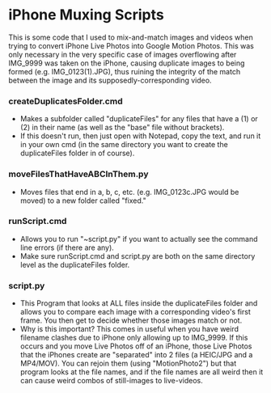 # iPhone Muxing Scripts

This is some code that I used to mix-and-match images and videos when trying to convert iPhone Live Photos into Google Motion Photos. This was only necessary in the very specific case of images overflowing after IMG_9999 was taken on the iPhone, causing duplicate images to being formed (e.g. IMG_0123(1).JPG), thus ruining the integrity of the match between the image and its supposedly-corresponding video.  

### createDuplicatesFolder.cmd
- Makes a subfolder called "duplicateFiles" for any files that have a (1) or (2) in their name (as well as the "base" file without brackets).
- If this doesn't run, then just open with Notepad, copy the text, and run it in your own cmd (in the same directory you want to create the duplicateFiles folder in of course).

### moveFilesThatHaveABCInThem.py
- Moves files that end in a, b, c, etc. (e.g. IMG_0123c.JPG would be moved) to a new folder called "fixed."

### runScript.cmd
- Allows you to run "~script.py" if you want to actually see the command line errors (if there are any). 
- Make sure runScript.cmd and script.py are both on the same directory level as the duplicateFiles folder.

### script.py
- This Program that looks at ALL files inside the duplicateFiles folder and allows you to compare each image with a corresponding video's first frame. You then get to decide whether those images match or not. 
- Why is this important? This comes in useful when you have weird filename clashes due to iPhone only allowing up to IMG_9999. If this occurs and you move Live Photos off of an iPhone, those Live Photos that the iPhones create are "separated" into 2 files (a HEIC/JPG and a MP4/MOV). You can rejoin them (using "MotionPhoto2") but that program looks at the file names, and if the file names are all weird then it can cause weird combos of still-images to live-videos.